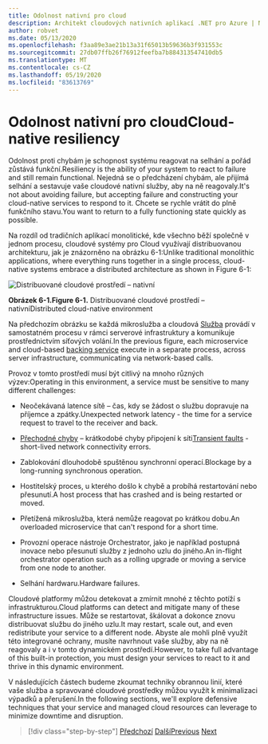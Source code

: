 ```yaml
---
title: Odolnost nativní pro cloud
description: Architekt cloudových nativních aplikací .NET pro Azure | Nativní odolnost cloudu
author: robvet
ms.date: 05/13/2020
ms.openlocfilehash: f3aa89e3ae21b13a31f65013b59636b3f931553c
ms.sourcegitcommit: 27db07ffb26f76912feefba7b884313547410db5
ms.translationtype: MT
ms.contentlocale: cs-CZ
ms.lasthandoff: 05/19/2020
ms.locfileid: "83613769"
---
```

# <a name="cloud-native-resiliency"></a><span data-ttu-id="92166-103">Odolnost nativní pro cloud</span><span class="sxs-lookup"><span data-stu-id="92166-103">Cloud-native resiliency</span></span>

<span data-ttu-id="92166-104">Odolnost proti chybám je schopnost systému reagovat na selhání a pořád zůstává funkční.</span><span class="sxs-lookup"><span data-stu-id="92166-104">Resiliency is the ability of your system to react to failure and still remain functional.</span></span> <span data-ttu-id="92166-105">Nejedná se o předcházení chybám, ale přijímá selhání a sestavuje vaše cloudové nativní služby, aby na ně reagovaly.</span><span class="sxs-lookup"><span data-stu-id="92166-105">It's not about avoiding failure, but accepting failure and constructing your cloud-native services to respond to it.</span></span> <span data-ttu-id="92166-106">Chcete se rychle vrátit do plně funkčního stavu.</span><span class="sxs-lookup"><span data-stu-id="92166-106">You want to return to a fully functioning state quickly as possible.</span></span>

<span data-ttu-id="92166-107">Na rozdíl od tradičních aplikací monolitické, kde všechno běží společně v jednom procesu, cloudové systémy pro Cloud využívají distribuovanou architekturu, jak je znázorněno na obrázku 6-1:</span><span class="sxs-lookup"><span data-stu-id="92166-107">Unlike traditional monolithic applications, where everything runs together in a single process, cloud-native systems embrace a distributed architecture as shown in Figure 6-1:</span></span>

![Distribuované cloudové prostředí – nativní](./media/distributed-cloud-native-environment.png)

<span data-ttu-id="92166-109">**Obrázek 6-1.**</span><span class="sxs-lookup"><span data-stu-id="92166-109">**Figure 6-1.**</span></span> <span data-ttu-id="92166-110">Distribuované cloudové prostředí – nativní</span><span class="sxs-lookup"><span data-stu-id="92166-110">Distributed cloud-native environment</span></span>

<span data-ttu-id="92166-111">Na předchozím obrázku se každá mikroslužba a cloudová [Služba](https://12factor.net/backing-services) provádí v samostatném procesu v rámci serverové infrastruktury a komunikuje prostřednictvím síťových volání.</span><span class="sxs-lookup"><span data-stu-id="92166-111">In the previous figure, each microservice and cloud-based [backing service](https://12factor.net/backing-services) execute in a separate process, across server infrastructure, communicating via network-based calls.</span></span>

<span data-ttu-id="92166-112">Provoz v tomto prostředí musí být citlivý na mnoho různých výzev:</span><span class="sxs-lookup"><span data-stu-id="92166-112">Operating in this environment, a service must be sensitive to many different challenges:</span></span>

- <span data-ttu-id="92166-113">Neočekávaná latence sítě – čas, kdy se žádost o službu dopravuje na příjemce a zpátky.</span><span class="sxs-lookup"><span data-stu-id="92166-113">Unexpected network latency - the time for a service request to travel to the receiver and back.</span></span>

- <span data-ttu-id="92166-114">[Přechodné chyby](https://docs.microsoft.com/azure/architecture/best-practices/transient-faults) – krátkodobé chyby připojení k síti</span><span class="sxs-lookup"><span data-stu-id="92166-114">[Transient faults](https://docs.microsoft.com/azure/architecture/best-practices/transient-faults) - short-lived network connectivity errors.</span></span>

- <span data-ttu-id="92166-115">Zablokování dlouhodobě spuštěnou synchronní operací.</span><span class="sxs-lookup"><span data-stu-id="92166-115">Blockage by a long-running synchronous operation.</span></span>

- <span data-ttu-id="92166-116">Hostitelský proces, u kterého došlo k chybě a probíhá restartování nebo přesunutí.</span><span class="sxs-lookup"><span data-stu-id="92166-116">A host process that has crashed and is being restarted or moved.</span></span>

- <span data-ttu-id="92166-117">Přetížená mikroslužba, která nemůže reagovat po krátkou dobu.</span><span class="sxs-lookup"><span data-stu-id="92166-117">An overloaded microservice that can't respond for a short time.</span></span>

- <span data-ttu-id="92166-118">Provozní operace nástroje Orchestrator, jako je například postupná inovace nebo přesunutí služby z jednoho uzlu do jiného.</span><span class="sxs-lookup"><span data-stu-id="92166-118">An in-flight orchestrator operation such as a rolling upgrade or moving a service from one node to another.</span></span>

- <span data-ttu-id="92166-119">Selhání hardwaru.</span><span class="sxs-lookup"><span data-stu-id="92166-119">Hardware failures.</span></span>

<span data-ttu-id="92166-120">Cloudové platformy můžou detekovat a zmírnit mnohé z těchto potíží s infrastrukturou.</span><span class="sxs-lookup"><span data-stu-id="92166-120">Cloud platforms can detect and mitigate many of these infrastructure issues.</span></span> <span data-ttu-id="92166-121">Může se restartovat, škálovat a dokonce znovu distribuovat službu do jiného uzlu.</span><span class="sxs-lookup"><span data-stu-id="92166-121">It may restart, scale out, and even redistribute your service to a different node.</span></span>  <span data-ttu-id="92166-122">Abyste ale mohli plně využít této integrované ochrany, musíte navrhnout vaše služby, aby na ně reagovaly a i v tomto dynamickém prostředí.</span><span class="sxs-lookup"><span data-stu-id="92166-122">However, to take full advantage of this built-in protection, you must design your services to react to it and thrive in this dynamic environment.</span></span>

<span data-ttu-id="92166-123">V následujících částech budeme zkoumat techniky obrannou linií, které vaše služba a spravované cloudové prostředky můžou využít k minimalizaci výpadků a přerušení.</span><span class="sxs-lookup"><span data-stu-id="92166-123">In the following sections, we'll explore defensive techniques that your service and managed cloud resources can leverage to minimize downtime and disruption.</span></span>

>[!div class="step-by-step"]
><span data-ttu-id="92166-124">[Předchozí](elastic-search-in-azure.md) 
> [Další](application-resiliency-patterns.md)</span><span class="sxs-lookup"><span data-stu-id="92166-124">[Previous](elastic-search-in-azure.md)
[Next](application-resiliency-patterns.md)</span></span>

